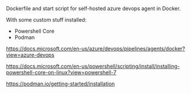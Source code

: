 Dockerfile and start script for self-hosted azure devops agent in Docker. 

With some custom stuff installed:
- Powershell Core
- Podman

https://docs.microsoft.com/en-us/azure/devops/pipelines/agents/docker?view=azure-devops

https://docs.microsoft.com/en-us/powershell/scripting/install/installing-powershell-core-on-linux?view=powershell-7

https://podman.io/getting-started/installation
